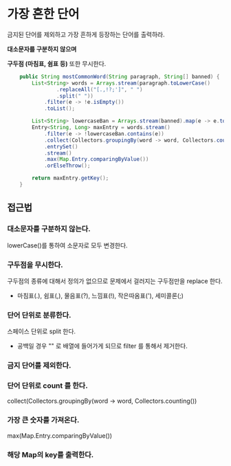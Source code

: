 # 가장 흔한 단어
금지된 단어를 제외하고 가장 흔하게 등장하는 단어를 출력하라.

**대소문자를 구분하지 않으며**

**구두점 (마침표, 쉼표 등)** 또한 무시한다.

```Java
    public String mostCommonWord(String paragraph, String[] banned) {
        List<String> words = Arrays.stream(paragraph.toLowerCase()
                .replaceAll("[.,!?;']", " ")
                .split(" "))
            .filter(e -> !e.isEmpty())
            .toList();

        List<String> lowercaseBan = Arrays.stream(banned).map(e -> e.toLowerCase()).toList();
        Entry<String, Long> maxEntry = words.stream()
            .filter(e -> !lowercaseBan.contains(e))
            .collect(Collectors.groupingBy(word -> word, Collectors.counting()))
            .entrySet()
            .stream()
            .max(Map.Entry.comparingByValue())
            .orElseThrow();

        return maxEntry.getKey();
    }
```

## 접근법
### 대소문자를 구분하지 않는다.
lowerCase()를 통하여 소문자로 모두 변경한다.

### 구두점을 무시한다.
구두점의 종류에 대해서 정의가 없으므로 문제에서 걸러지는 구두점만을 replace 한다.
- 마침표(.), 쉼표(,), 물음표(?), 느낌표(!), 작은따옴표('), 세미콜론(;)

### 단어 단위로 분류한다.
스페이스 단위로 split 한다.
- 공백일 경우 "" 로 배열에 들어가게 되므로 filter 를 통해서 제거한다.

### 금지 단어를 제외한다.

### 단어 단위로 count 를 한다.
collect(Collectors.groupingBy(word -> word, Collectors.counting())

### 가장 큰 숫자를 가져온다.
max(Map.Entry.comparingByValue())

### 해당 Map의 key를 출력한다.